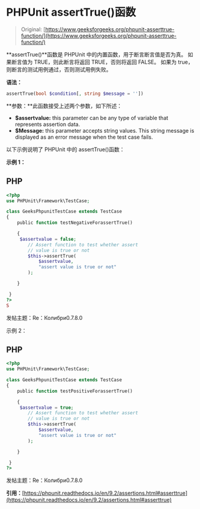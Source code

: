 # PHPUnit assertTrue()函数

> Original: [https://www.geeksforgeeks.org/phpunit-asserttrue-function/](https://www.geeksforgeeks.org/phpunit-asserttrue-function/)

**assertTrue()**函数是 PHPUnit 中的内置函数，用于断言断言值是否为真。 如果断言值为 TRUE，则此断言将返回 TRUE，否则将返回 FALSE。 如果为 true，则断言的测试用例通过，否则测试用例失败。

**语法：**

```php
assertTrue(bool $condition[, string $message = ''])

```

**参数：**此函数接受上述两个参数，如下所述：

*   **$assertvalue:** this parameter can be any type of variable that represents assertion data.
*   **$Message:** this parameter accepts string values. This string message is displayed as an error message when the test case fails.

以下示例说明了 PHPUnit 中的 assertTrue()函数：

**示例 1：**

## PHP

```php
<?php 
use PHPUnit\Framework\TestCase; 

class GeeksPhpunitTestCase extends TestCase 
{ 
    public function testNegativeForassertTrue()

    {  
     $assertvalue = false;
        // Assert function to test whether assert
        // value is true or not
        $this->assertTrue(
            $assertvalue,
            "assert value is true or not"
        );

    }

 } 
?> 
S
```

发帖主题：Re：Колибри0.7.8.0

示例 2：

## PHP

```php
<?php 
use PHPUnit\Framework\TestCase; 

class GeeksPhpunitTestCase extends TestCase 
{ 
    public function testPositiveForassertTrue()

    {  
     $assertvalue = true;
        // Assert function to test whether assert
        // value is true or not
        $this->assertTrue(
            $assertvalue,
            "assert value is true or not"
        );

    }

 } 
?> 
```

发帖主题：Re：Колибри0.7.8.0

**引用：**[https://phpunit.readthedocs.io/en/9.2/assertions.html#asserttrue](https://phpunit.readthedocs.io/en/9.2/assertions.html#asserttrue)